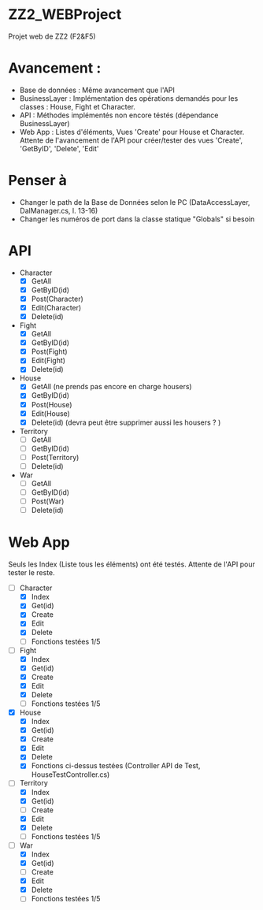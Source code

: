 # ZZ2_WEBProject
Projet web de ZZ2 (F2&amp;F5)


# Avancement :

* Base de données : Même avancement que l'API
* BusinessLayer : Implémentation des opérations demandés pour les classes : House, Fight et Character.
* API : Méthodes implémentés non encore téstés (dépendance BusinessLayer)
* Web App : Listes d'éléments, Vues 'Create' pour House et Character. Attente de l'avancement de l'API pour créer/tester des vues 'Create', 'GetByID', 'Delete', 'Edit'

# Penser à
* Changer le path de la Base de Données selon le PC  (DataAccessLayer, DalManager.cs, l. 13-16)
* Changer les numéros de port dans la classe statique "Globals" si besoin

# API

* Character
  * [x] GetAll
  * [x] GetByID(id)
  * [x] Post(Character)
  * [x] Edit(Character)
  * [x] Delete(id)
* Fight
  * [x] GetAll
  * [x] GetByID(id)
  * [x] Post(Fight)
  * [x] Edit(Fight)
  * [x] Delete(id)
* House
  * [x] GetAll (ne prends pas encore en charge housers)
  * [x] GetByID(id)
  * [x] Post(House)
  * [x] Edit(House)
  * [x] Delete(id) (devra peut être supprimer aussi les housers ? )
* Territory
  * [ ] GetAll
  * [ ] GetByID(id)
  * [ ] Post(Territory)
  * [ ] Delete(id)
* War
  * [ ] GetAll
  * [ ] GetByID(id)
  * [ ] Post(War)
  * [ ] Delete(id)
  
# Web App
Seuls les Index (Liste tous les éléments) ont été testés. Attente de l'API pour tester le reste.
* [ ] Character
  * [X] Index
  * [X] Get(id)
  * [X] Create
  * [X] Edit
  * [X] Delete
  * [ ] Fonctions testées 1/5
* [ ] Fight
  * [X] Index
  * [X] Get(id)
  * [X] Create
  * [X] Edit
  * [X] Delete
  * [ ] Fonctions testées 1/5
* [X] House
  * [X] Index
  * [X] Get(id)
  * [X] Create
  * [X] Edit
  * [X] Delete
  * [X] Fonctions ci-dessus testées (Controller API de Test, HouseTestController.cs)
* [ ] Territory
  * [X] Index
  * [X] Get(id)
  * [ ] Create
  * [X] Edit
  * [X] Delete
  * [ ] Fonctions testées  1/5
* [ ] War
  * [X] Index
  * [X] Get(id)
  * [ ] Create
  * [X] Edit
  * [X] Delete
  * [ ] Fonctions testées 1/5
